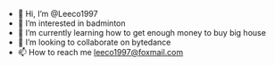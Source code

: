 - 👋 Hi, I’m @Leeco1997
- 👀 I’m interested in badminton
- 🌱 I’m currently learning how to get enough money to buy big house
- 💞️ I’m looking to collaborate on bytedance
- 📫 How to reach me leeco1997@foxmail.com

<!---
Leeco1997/Leeco1997 is a ✨ special ✨ repository because its `README.md` (this file) appears on your GitHub profile.
You can click the Preview link to take a look at your changes.
--->

